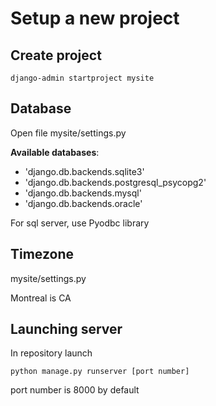 # Setup a new project
## Create project
```
django-admin startproject mysite
```

## Database
Open file mysite/settings.py

**Available databases**:
- 'django.db.backends.sqlite3'
- 'django.db.backends.postgresql_psycopg2'
- 'django.db.backends.mysql'
- 'django.db.backends.oracle'

For sql server, use Pyodbc library
## Timezone
mysite/settings.py

Montreal is CA

## Launching server
In repository launch
```
python manage.py runserver [port number]
```
port number is 8000 by default
